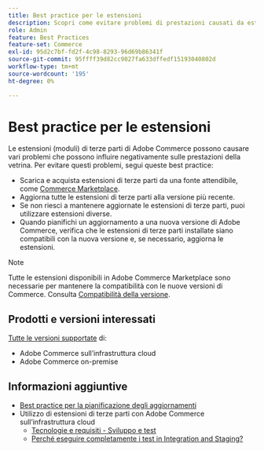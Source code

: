 ```yaml
---
title: Best practice per le estensioni
description: Scopri come evitare problemi di prestazioni causati da estensioni Adobe Commerce di terze parti.
role: Admin
feature: Best Practices
feature-set: Commerce
exl-id: 95d2c7bf-fd2f-4c98-8293-96d69b86341f
source-git-commit: 95ffff39d82cc9027fa633dffedf15193040802d
workflow-type: tm+mt
source-wordcount: '195'
ht-degree: 0%

---
```


# Best practice per le estensioni

Le estensioni (moduli) di terze parti di Adobe Commerce possono causare vari problemi che possono influire negativamente sulle prestazioni della vetrina. Per evitare questi problemi, segui queste best practice:

- Scarica e acquista estensioni di terze parti da una fonte attendibile, come [Commerce Marketplace](https://marketplace.magento.com/extensions.html).
- Aggiorna tutte le estensioni di terze parti alla versione più recente.
- Se non riesci a mantenere aggiornate le estensioni di terze parti, puoi utilizzare estensioni diverse.
- Quando pianifichi un aggiornamento a una nuova versione di Adobe Commerce, verifica che le estensioni di terze parti installate siano compatibili con la nuova versione e, se necessario, aggiorna le estensioni.

>[!NOTE]
>
> Tutte le estensioni disponibili in Adobe Commerce Marketplace sono necessarie per mantenere la compatibilità con le nuove versioni di Commerce. Consulta [Compatibilità della versione](https://developer.adobe.com/commerce/marketplace/guides/sellers/compatibility/releases/).

## Prodotti e versioni interessati

[Tutte le versioni supportate](../../../release/versions.md) di:

- Adobe Commerce sull’infrastruttura cloud
- Adobe Commerce on-premise

## Informazioni aggiuntive

- [Best practice per la pianificazione degli aggiornamenti](../../../upgrade/prepare/best-practices.md)
- Utilizzo di estensioni di terze parti con Adobe Commerce sull’infrastruttura cloud
   - [Tecnologie e requisiti - Sviluppo e test](https://devdocs.magento.com/cloud/requirements/cloud-requirements.html#cloud-req-devtest)
   - [Perché eseguire completamente i test in Integration and Staging?](https://devdocs.magento.com/cloud/live/live.html#whytest)
